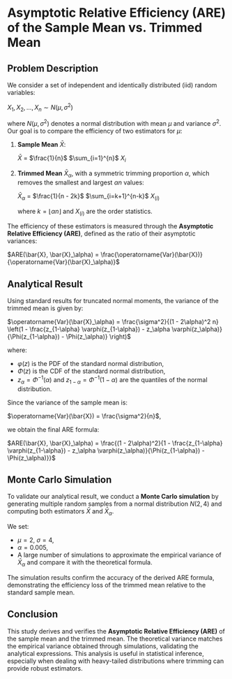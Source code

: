 # Asymptotic Relative Efficiency (ARE) of the Sample Mean vs. Trimmed Mean

## Problem Description

We consider a set of independent and identically distributed (iid) random variables:

$X_1, X_2, ..., X_n \sim N(\mu, \sigma^2)$

where $N(\mu, \sigma^2)$ denotes a normal distribution with mean $\mu$ and variance $\sigma^2$. Our goal is to compare the efficiency of two estimators for $\mu$:

1. **Sample Mean** $\bar{X}$:

   $\bar{X}$ = $\frac{1}{n}$ $\sum_{i=1}^{n}$ $X_i$

2. **Trimmed Mean** $\bar{X}_\alpha$, with a symmetric trimming proportion $\alpha$, which removes the smallest and largest $\alpha n$ values:

   $\bar{X}_\alpha$ = $\frac{1}{n - 2k}$ $\sum_{i=k+1}^{n-k}$ $X_{(i)}$

   where $k = \lfloor \alpha n \rfloor$ and $X_{(i)}$ are the order statistics.

The efficiency of these estimators is measured through the **Asymptotic Relative Efficiency (ARE)**, defined as the ratio of their asymptotic variances:

$ARE(\bar{X}, \bar{X}_\alpha) = \frac{\operatorname{Var}(\bar{X})}{\operatorname{Var}(\bar{X}_\alpha)}$

## Analytical Result

Using standard results for truncated normal moments, the variance of the trimmed mean is given by:

$\operatorname{Var}(\bar{X}_\alpha) = \frac{\sigma^2}{(1 - 2\alpha)^2 n} \left(1 - \frac{z_{1-\alpha} \varphi(z_{1-\alpha}) - z_\alpha \varphi(z_\alpha)}{\Phi(z_{1-\alpha}) - \Phi(z_\alpha)} \right)$

where:
- $\varphi(z)$ is the PDF of the standard normal distribution,
- $\Phi(z)$ is the CDF of the standard normal distribution,
- $z_\alpha = \Phi^{-1}(\alpha)$ and $z_{1-\alpha} = \Phi^{-1}(1 - \alpha)$ are the quantiles of the normal distribution.

Since the variance of the sample mean is:

$\operatorname{Var}(\bar{X}) = \frac{\sigma^2}{n}$,

we obtain the final ARE formula:

$ARE(\bar{X}, \bar{X}_\alpha) = \frac{(1 - 2\alpha)^2}{1 - \frac{z_{1-\alpha} \varphi(z_{1-\alpha}) - z_\alpha \varphi(z_\alpha)}{\Phi(z_{1-\alpha}) - \Phi(z_\alpha)}}$

## Monte Carlo Simulation

To validate our analytical result, we conduct a **Monte Carlo simulation** by generating multiple random samples from a normal distribution $N(2, 4)$ and computing both estimators $\bar{X}$ and $\bar{X}_\alpha$.

We set:
- $\mu = 2$, $\sigma = 4$,
- $\alpha = 0.005$,
- A large number of simulations to approximate the empirical variance of $\bar{X}_\alpha$ and compare it with the theoretical formula.

The simulation results confirm the accuracy of the derived ARE formula, demonstrating the efficiency loss of the trimmed mean relative to the standard sample mean.

## Conclusion

This study derives and verifies the **Asymptotic Relative Efficiency (ARE)** of the sample mean and the trimmed mean. The theoretical variance matches the empirical variance obtained through simulations, validating the analytical expressions. This analysis is useful in statistical inference, especially when dealing with heavy-tailed distributions where trimming can provide robust estimators.
